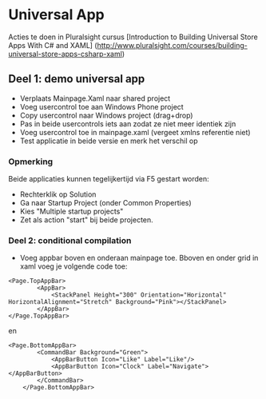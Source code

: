 # Universal App
Acties te doen in Pluralsight cursus [Introduction to Building Universal Store Apps With C# and XAML]
(http://www.pluralsight.com/courses/building-universal-store-apps-csharp-xaml) 
## Deel 1: demo universal app
* Verplaats Mainpage.Xaml naar shared project
* Voeg usercontrol toe aan Windows Phone project
* Copy usercontrol naar Windows project (drag+drop)
* Pas in beide usercontrols iets aan zodat ze niet meer identiek zijn
* Voeg usercontrol toe in mainpage.xaml (vergeet xmlns referentie niet)
* Test applicatie in beide versie en merk het verschil op

### Opmerking
Beide applicaties kunnen tegelijkertijd via F5 gestart worden:
* Rechterklik op Solution
* Ga naar Startup Project (onder Common Properties) 
* Kies "Multiple startup projects"
* Zet als action "start" bij beide projecten.

###  Deel 2: conditional compilation

* Voeg appbar boven en onderaan mainpage toe. Bboven en onder grid in xaml voeg je volgende code toe:
```
<Page.TopAppBar>
        <AppBar>
            <StackPanel Height="300" Orientation="Horizontal" HorizontalAlignment="Stretch" Background="Pink"></StackPanel>
        </AppBar>
</Page.TopAppBar>
```
en
```
<Page.BottomAppBar>
        <CommandBar Background="Green">
            <AppBarButton Icon="Like" Label="Like"/>
            <AppBarButton Icon="Clock" Label="Navigate"></AppBarButton>
        </CommandBar>
    </Page.BottomAppBar>
```